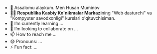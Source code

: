 - 👋 Assalomu alaykum. Men Husan Muminov
- 👨‍⚕️ <b>Respublika Kasbiy Ko'nikmalar Markazi</b>ning "Web dasturchi" va "Kompyuter savodxonligi" kurslari o'qituvchisiman.
- 🌱 I’m currently learning ...
- 💞️ I’m looking to collaborate on ...
- 📫 How to reach me ...
- 😄 Pronouns: ...
- ⚡ Fun fact: ...

<!---
aytishniklaruz/aytishniklaruz is a ✨ special ✨ repository because its `README.md` (this file) appears on your GitHub profile.
You can click the Preview link to take a look at your changes.
--->
